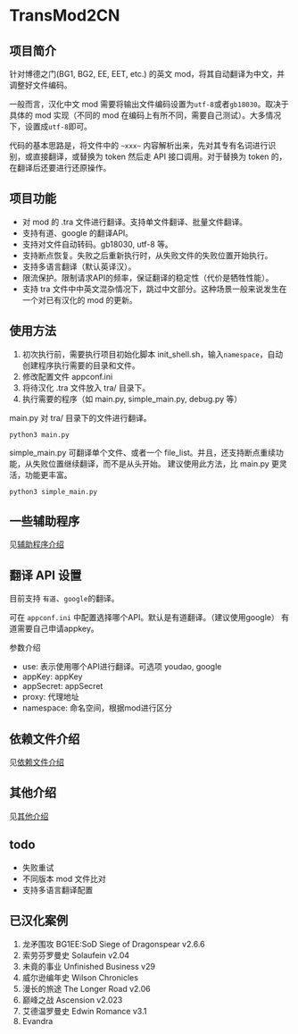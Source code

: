 # TransMod2CN

## 项目简介

针对博德之门(BG1, BG2, EE, EET, etc.) 的英文 mod，将其自动翻译为中文，并调整好文件编码。

一般而言，汉化中文 mod 需要将输出文件编码设置为`utf-8`或者`gb18030`。取决于具体的 mod 实现（不同的 mod 在编码上有所不同，需要自己测试）。大多情况下，设置成`utf-8`即可。

代码的基本思路是，将文件中的 `~xxx~` 内容解析出来，先对其专有名词进行识别，或直接翻译，或替换为 token 然后走 API 接口调用。对于替换为 token 的，在翻译后还要进行还原操作。

## 项目功能

- 对 mod 的 .tra 文件进行翻译。支持单文件翻译、批量文件翻译。
- 支持有道、google 的翻译API。
- 支持对文件自动转码。gb18030, utf-8 等。
- 支持断点恢复。失败之后重新执行时，从失败文件的失败位置开始执行。
- 支持多语言翻译（默认英译汉）。
- 限流保护。限制请求API的频率，保证翻译的稳定性（代价是牺牲性能）。
- 支持 tra 文件中中英文混杂情况下，跳过中文部分。这种场景一般来说发生在一个对已有汉化的 mod 的更新。

## 使用方法

1. 初次执行前，需要执行项目初始化脚本 init_shell.sh，输入`namespace`，自动创建程序执行需要的目录和文件。
2. 修改配置文件 appconf.ini
3. 将待汉化 .tra 文件放入 tra/ 目录下。
4. 执行需要的程序（如 main.py, simple_main.py, debug.py 等）

main.py 对 tra/ 目录下的文件进行翻译。
```
python3 main.py
```

simple_main.py 可翻译单个文件、或者一个 file_list。并且，还支持断点重续功能，从失败位置继续翻译，而不是从头开始。
建议使用此方法，比 main.py 更灵活，功能更丰富。
```
python3 simple_main.py
```

## 一些辅助程序

见[辅助程序介绍](docs/辅助程序介绍.md)


## 翻译 API 设置

目前支持 `有道`、`google`的翻译。

可在 `appconf.ini` 中配置选择哪个API。默认是有道翻译。（建议使用google）
有道需要自己申请appkey。

参数介绍

- use: 表示使用哪个API进行翻译。可选项 youdao, google
- appKey: appKey
- appSecret: appSecret
- proxy: 代理地址
- namespace: 命名空间，根据mod进行区分


## 依赖文件介绍

见[依赖文件介绍](docs/执行所依赖的文件介绍.md)


## 其他介绍

见[其他介绍](docs/其他介绍.md)

## todo

- 失败重试
- 不同版本 mod 文件比对
- 支持多语言翻译配置

## 已汉化案例

1. 龙矛围攻 BG1EE:SoD Siege of Dragonspear v2.6.6
2. 索劳芬罗曼史 Solaufein v2.04
3. 未竟的事业 Unfinished Business v29
4. 威尔逊编年史 Wilson Chronicles
5. 漫长的旅途 The Longer Road v2.06
6. 巅峰之战 Ascension v2.023
7. 艾德温罗曼史 Edwin Romance v3.1
8. Evandra